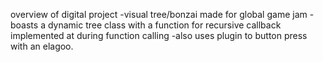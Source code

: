 overview of digital project
-visual tree/bonzai made for global game jam
-boasts a dynamic tree class with a function for recursive callback implemented at during function calling
-also uses plugin to button press with an elagoo.
